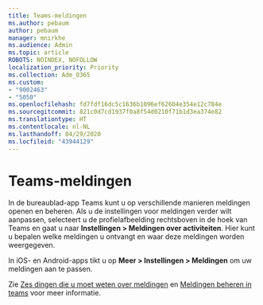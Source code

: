 ```yaml
---
title: Teams-meldingen
ms.author: pebaum
author: pebaum
manager: mnirkhe
ms.audience: Admin
ms.topic: article
ROBOTS: NOINDEX, NOFOLLOW
localization_priority: Priority
ms.collection: Adm_O365
ms.custom:
- "9002463"
- "5050"
ms.openlocfilehash: fd7fdf16dc5c1636b1096ef62604e354e12c784e
ms.sourcegitcommit: 821c0d7cd1937f0a8f54d0210f71b1d3ea374e82
ms.translationtype: HT
ms.contentlocale: nl-NL
ms.lasthandoff: 04/29/2020
ms.locfileid: "43944129"
---
```

# <a name="teams-notifications"></a>Teams-meldingen

In de bureaublad-app Teams kunt u op verschillende manieren meldingen openen en beheren. Als u de instellingen voor meldingen verder wilt aanpassen, selecteert u de profielafbeelding rechtsboven in de hoek van Teams en gaat u naar **Instellingen > Meldingen over activiteiten**. Hier kunt u bepalen welke meldingen u ontvangt en waar deze meldingen worden weergegeven. 

In iOS- en Android-apps tikt u op **Meer > Instellingen > Meldingen** om uw meldingen aan te passen.

Zie [Zes dingen die u moet weten over meldingen](https://support.microsoft.com/nl-NL/office/six-things-to-know-about-notifications-abb62c60-3d15-4968-b86a-42fea9c22cf4) en [Meldingen beheren in teams](https://support.office.com/article/manage-notifications-in-teams-1cc31834-5fe5-412b-8edb-43fecc78413d#ID0EAABAAA) voor meer informatie.
